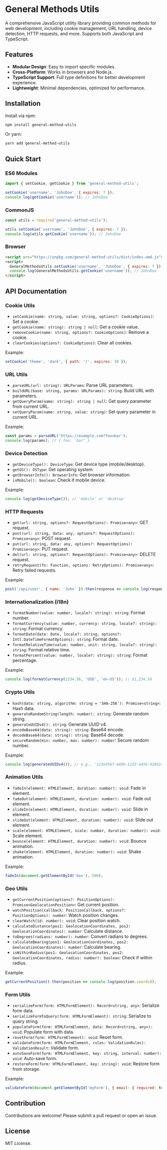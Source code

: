 # General Methods Utils

A comprehensive JavaScript utility library providing common methods for web development, including cookie management, URL handling, device detection, HTTP requests, and more. Supports both JavaScript and TypeScript.

## Features

- **Modular Design**: Easy to import specific modules.
- **Cross-Platform**: Works in browsers and Node.js.
- **TypeScript Support**: Full type definitions for better development experience.
- **Lightweight**: Minimal dependencies, optimized for performance.

## Installation

Install via npm:

```bash
npm install general-method-utils
```

Or yarn:

```bash
yarn add general-method-utils
```

## Quick Start

### ES6 Modules

```javascript
import { setCookie, getCookie } from 'general-method-utils';

setCookie('username', 'JohnDoe', { expires: 7 });
console.log(getCookie('username')); // JohnDoe
```

### CommonJS

```javascript
const utils = require('general-method-utils');

utils.setCookie('username', 'JohnDoe', { expires: 7 });
console.log(utils.getCookie('username')); // JohnDoe
```

### Browser

```html
<script src="https://unpkg.com/general-method-utils/dist/index.umd.js"></script>
<script>
  GeneralMethodsUtils.setCookie('username', 'JohnDoe', { expires: 7 });
  console.log(GeneralMethodsUtils.getCookie('username')); // JohnDoe
</script>
```

## API Documentation

### Cookie Utils

- `setCookie(name: string, value: string, options?: CookieOptions)`: Set a cookie.
- `getCookie(name: string): string | null`: Get a cookie value.
- `removeCookie(name: string, options?: CookieOptions)`: Remove a cookie.
- `clearCookies(options?: CookieOptions)`: Clear all cookies.

Example:
```javascript
setCookie('theme', 'dark', { path: '/', expires: 30 });
```

### URL Utils

- `parseURL(url: string): URLParams`: Parse URL parameters.
- `buildURL(base: string, params: URLParams): string`: Build URL with parameters.
- `getQueryParam(name: string): string | null`: Get query parameter from current URL.
- `setQueryParam(name: string, value: string)`: Set query parameter in current URL.

Example:
```javascript
const params = parseURL('https://example.com?foo=bar');
console.log(params); // { foo: 'bar' }
```

### Device Detection

- `getDeviceType(): DeviceType`: Get device type (mobile/desktop).
- `getOS(): OSType`: Get operating system.
- `getBrowserInfo(): BrowserInfo`: Get browser information.
- `isMobile(): boolean`: Check if mobile device.

Example:
```javascript
console.log(getDeviceType()); // 'mobile' or 'desktop'
```

### HTTP Requests

- `get(url: string, options?: RequestOptions): Promise<any>`: GET request.
- `post(url: string, data: any, options?: RequestOptions): Promise<any>`: POST request.
- `put(url: string, data: any, options?: RequestOptions): Promise<any>`: PUT request.
- `del(url: string, options?: RequestOptions): Promise<any>`: DELETE request.
- `retryRequest(fn: Function, options: RetryOptions): Promise<any>`: Retry failed requests.

Example:
```javascript
post('/api/user', { name: 'John' }).then(response => console.log(response));
```

### Internationalization (i18n)

- `formatNumber(value: number, locale?: string): string`: Format number.
- `formatCurrency(value: number, currency: string, locale?: string): string`: Format currency.
- `formatDate(date: Date, locale?: string, options?: Intl.DateTimeFormatOptions): string`: Format date.
- `formatRelativeTime(value: number, unit: string, locale?: string): string`: Format relative time.
- `formatPercent(value: number, locale?: string): string`: Format percentage.

Example:
```javascript
console.log(formatCurrency(1234.56, 'USD', 'en-US')); // $1,234.56
```

### Crypto Utils

- `hash(data: string, algorithm: string = 'SHA-256'): Promise<string>`: Hash data.
- `generateRandomString(length: number): string`: Generate random string.
- `generateUUIDv4(): string`: Generate UUID v4.
- `encodeBase64(data: string): string`: Base64 encode.
- `decodeBase64(data: string): string`: Base64 decode.
- `secureRandom(min: number, max: number): number`: Secure random number.

Example:
```javascript
console.log(generateUUIDv4()); // e.g., '123e4567-e89b-12d3-a456-426614174000'
```

### Animation Utils

- `fadeIn(element: HTMLElement, duration: number): void`: Fade in element.
- `fadeOut(element: HTMLElement, duration: number): void`: Fade out element.
- `slideIn(element: HTMLElement, duration: number): void`: Slide in element.
- `slideOut(element: HTMLElement, duration: number): void`: Slide out element.
- `scale(element: HTMLElement, scale: number, duration: number): void`: Scale element.
- `bounce(element: HTMLElement, duration: number): void`: Bounce animation.
- `shake(element: HTMLElement, duration: number): void`: Shake animation.

Example:
```javascript
fadeIn(document.getElementById('box'), 500);
```

### Geo Utils

- `getCurrentPosition(options?: PositionOptions): Promise<GeolocationPosition>`: Get current position.
- `watchPosition(callback: PositionCallback, options?: PositionOptions): number`: Watch position changes.
- `clearWatch(id: number): void`: Clear position watch.
- `calculateDistance(pos1: GeolocationCoordinates, pos2: GeolocationCoordinates): number`: Calculate distance.
- `toDegrees(radians: number): number`: Convert radians to degrees.
- `calculateBearing(pos1: GeolocationCoordinates, pos2: GeolocationCoordinates): number`: Calculate bearing.
- `isWithinRadius(pos1: GeolocationCoordinates, pos2: GeolocationCoordinates, radius: number): boolean`: Check if within radius.

Example:
```javascript
getCurrentPosition().then(position => console.log(position.coords));
```

### Form Utils

- `serializeForm(form: HTMLFormElement): Record<string, any>`: Serialize form data.
- `serializeFormToQuery(form: HTMLFormElement): string`: Serialize to query string.
- `populateForm(form: HTMLFormElement, data: Record<string, any>): void`: Populate form with data.
- `resetForm(form: HTMLFormElement): void`: Reset form.
- `validateForm(form: HTMLFormElement, rules: ValidationRules): ValidationResult`: Validate form.
- `autoSaveForm(form: HTMLFormElement, key: string, interval: number): void`: Auto-save form.
- `restoreForm(form: HTMLFormElement, key: string): void`: Restore form from storage.

Example:
```javascript
validateForm(document.getElementById('myForm'), { email: { required: true, email: true } });
```

## Contribution

Contributions are welcome! Please submit a pull request or open an issue.

## License

MIT License.